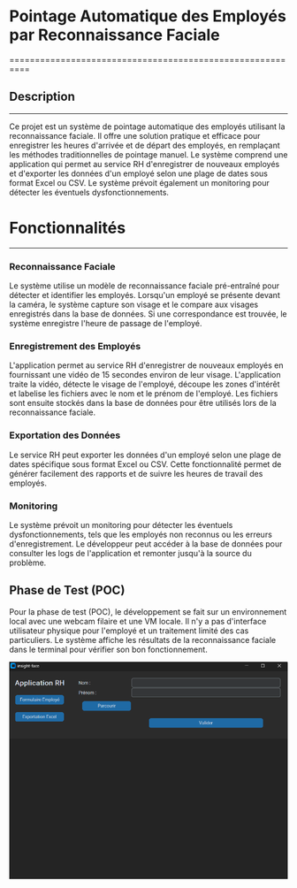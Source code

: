 # Pointage Automatique des Employés par Reconnaissance Faciale
==========================================================

## Description
-----------

Ce projet est un système de pointage automatique des employés utilisant la reconnaissance faciale. Il offre une solution pratique et efficace pour enregistrer les heures d'arrivée et de départ des employés, en remplaçant les méthodes traditionnelles de pointage manuel. Le système comprend une application qui permet au service RH d'enregistrer de nouveaux employés et d'exporter les données d'un employé selon une plage de dates sous format Excel ou CSV. Le système prévoit également un monitoring pour détecter les éventuels dysfonctionnements.

# Fonctionnalités
---------------

### Reconnaissance Faciale

Le système utilise un modèle de reconnaissance faciale pré-entraîné pour détecter et identifier les employés. Lorsqu'un employé se présente devant la caméra, le système capture son visage et le compare aux visages enregistrés dans la base de données. Si une correspondance est trouvée, le système enregistre l'heure de passage de l'employé.

### Enregistrement des Employés

L'application permet au service RH d'enregistrer de nouveaux employés en fournissant une vidéo de 15 secondes environ de leur visage. L'application traite la vidéo, détecte le visage de l'employé, découpe les zones d'intérêt et labelise les fichiers avec le nom et le prénom de l'employé. Les fichiers sont ensuite stockés dans la base de données pour être utilisés lors de la reconnaissance faciale.

### Exportation des Données

Le service RH peut exporter les données d'un employé selon une plage de dates spécifique sous format Excel ou CSV. Cette fonctionnalité permet de générer facilement des rapports et de suivre les heures de travail des employés.

### Monitoring

Le système prévoit un monitoring pour détecter les éventuels dysfonctionnements, tels que les employés non reconnus ou les erreurs d'enregistrement. Le développeur peut accéder à la base de données pour consulter les logs de l'application et remonter jusqu'à la source du problème.

Phase de Test (POC)
-------------------

Pour la phase de test (POC), le développement se fait sur un environnement local avec une webcam filaire et une VM locale. Il n'y a pas d'interface utilisateur physique pour l'employé et un traitement limité des cas particuliers. Le système affiche les résultats de la reconnaissance faciale dans le terminal pour vérifier son bon fonctionnement.

![interface](interface.jpg)
